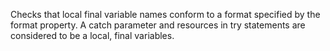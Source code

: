 Checks that local final variable names conform to a format specified by
the format property. A catch parameter and resources in try statements
are considered to be a local, final variables.